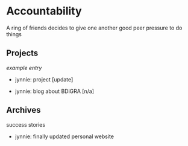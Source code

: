 # Accountability

A ring of friends decides to give one another good peer pressure to do things

## Projects

_example entry_
* jynnie: project [update]

* jynnie: blog about BDiGRA [n/a]

## Archives

success stories

* jynnie: finally updated personal website
